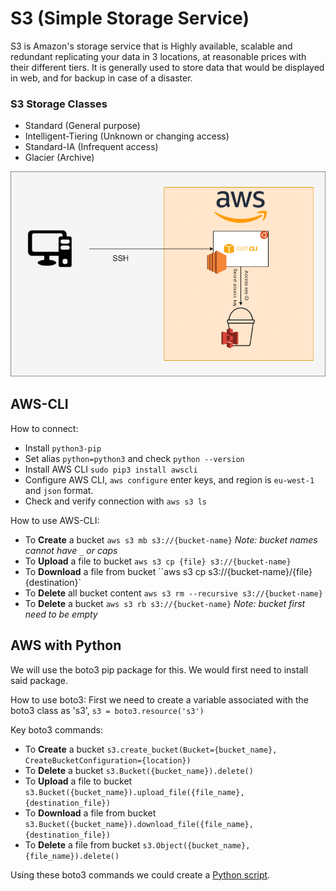 # S3 (Simple Storage Service)
S3 is Amazon's storage service that is Highly available, scalable and redundant replicating your data in 3 locations, at reasonable prices with their different tiers. It is generally used to store data that would be displayed in web, and for backup in case of a disaster.


### S3 Storage Classes
- Standard (General purpose)
- Intelligent-Tiering (Unknown or changing access)
- Standard-IA (Infrequent access)
- Glacier (Archive)


![S3](S3.png)

## AWS-CLI

How to connect:
- Install `python3-pip`
- Set alias `python=python3` and check `python --version`
- Install AWS CLI `sudo pip3 install awscli`
- Configure AWS CLI, `aws configure` enter keys, and region is `eu-west-1` and `json` format.
- Check and verify connection with `aws s3 ls`


How to use AWS-CLI:
- To **Create** a bucket `aws s3 mb s3://{bucket-name}` *Note: bucket names cannot have `_` or caps*
- To **Upload** a file to bucket `aws s3 cp {file} s3://{bucket-name}`
- To **Download** a file from bucket ``aws s3 cp s3://{bucket-name}/{file} {destination}`
- To **Delete** all bucket content `aws s3 rm --recursive s3://{bucket-name}`
- To **Delete** a bucket `aws s3 rb s3://{bucket-name}` *Note: bucket first need to be empty*

## AWS with Python
We will use the boto3 pip package for this. We would first need to install said package.

How to use boto3:
First we need to create a variable associated with the boto3 class as 's3', `s3 = boto3.resource('s3')`

Key boto3 commands:
- To **Create** a bucket `s3.create_bucket(Bucket={bucket_name}, CreateBucketConfiguration={location})`
- To **Delete** a bucket `s3.Bucket({bucket_name}).delete()`
- To **Upload** a file to bucket `s3.Bucket({bucket_name}).upload_file({file_name}, {destination_file})`
- To **Download** a file from bucket `s3.Bucket({bucket_name}).download_file({file_name}, {destination_file})`
- To **Delete** a file from bucket `s3.Object({bucket_name}, {file_name}).delete()`

Using these boto3 commands we could create a [Python script](s3.py).